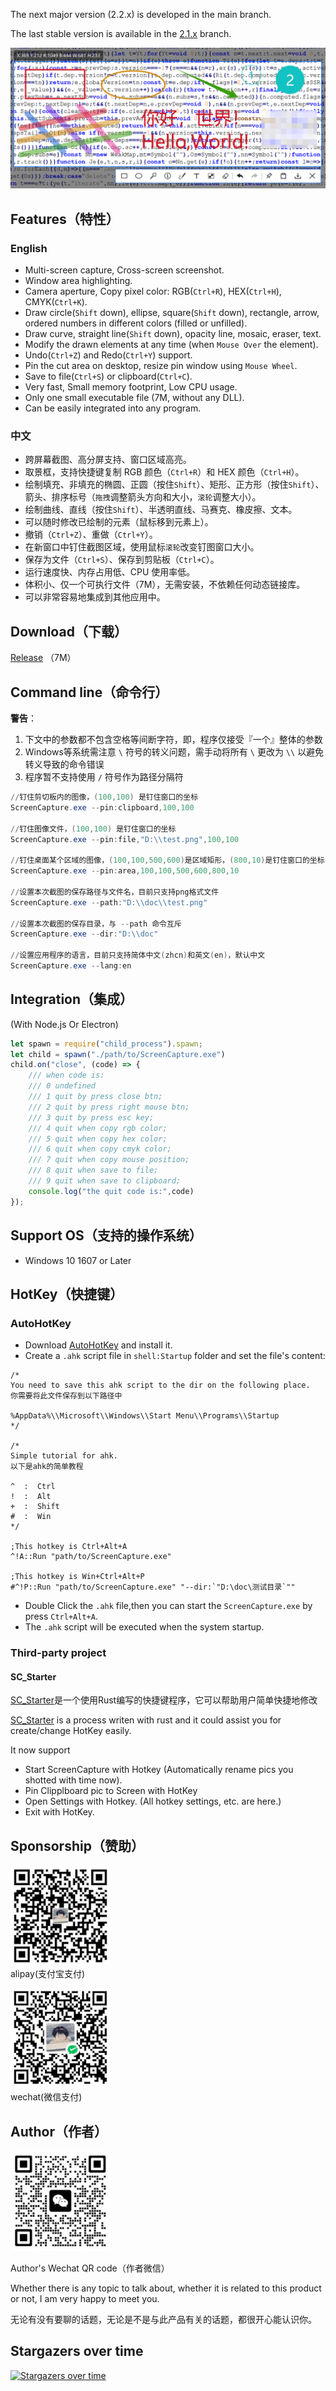 The next major version (2.2.x) is developed in the main branch.

The last stable version is available in the [2.1.x](https://github.com/xland/ScreenCapture/tree/2.1.x) branch.

![banner](./Doc/banner.png)

## Features（特性）

### English

- Multi-screen capture, Cross-screen screenshot.
- Window area highlighting.
- Camera aperture, Copy pixel color: RGB(`Ctrl+R`), HEX(`Ctrl+H`), CMYK(`Ctrl+K`).
- Draw circle(`Shift` down), ellipse, square(`Shift` down), rectangle, arrow, ordered numbers in different colors (filled or unfilled).
- Draw curve, straight line(`Shift` down), opacity line, mosaic, eraser, text.
- Modify the drawn elements at any time (when `Mouse Over` the element).
- Undo(`Ctrl+Z`) and Redo(`Ctrl+Y`) support.
- Pin the cut area on desktop, resize pin window using `Mouse Wheel`.
- Save to file(`Ctrl+S`) or clipboard(`Ctrl+C`).
- Very fast, Small memory footprint, Low CPU usage.
- Only one small executable file (7M, without any DLL).
- Can be easily integrated into any program.

### 中文

- 跨屏幕截图、高分屏支持、窗口区域高亮。
- 取景框，支持快捷键复制 RGB 颜色（`Ctrl+R`）和 HEX 颜色（`Ctrl+H`）。
- 绘制填充、非填充的椭圆、正圆（按住`Shift`）、矩形、正方形（按住`Shift`）、箭头、排序标号（`拖拽`调整箭头方向和大小，`滚轮`调整大小）。
- 绘制曲线、直线（按住`Shift`）、半透明直线、马赛克、橡皮擦、文本。
- 可以随时修改已绘制的元素（鼠标移到元素上）。
- 撤销（`Ctrl+Z`）、重做（`Ctrl+Y`）。
- 在新窗口中钉住截图区域，使用鼠标`滚轮`改变钉图窗口大小。
- 保存为文件（`Ctrl+S`）、保存到剪贴板（`Ctrl+C`）。
- 运行速度快、内存占用低、CPU 使用率低。
- 体积小、仅一个可执行文件（7M），无需安装，不依赖任何动态链接库。
- 可以非常容易地集成到其他应用中。

## Download（下载）

[Release](https://github.com/xland/ScreenCapture/releases/) （7M）

## Command line（命令行）

**警告**：

1. 下文中的参数都不包含空格等间断字符，即，程序仅接受『一个』整体的参数
2. Windows等系统需注意 `\` 符号的转义问题，需手动将所有 `\` 更改为 `\\` 以避免转义导致的命令错误
3. 程序暂不支持使用 `/` 符号作为路径分隔符

```powershell
//钉住剪切板内的图像，(100,100) 是钉住窗口的坐标
ScreenCapture.exe --pin:clipboard,100,100

//钉住图像文件，(100,100) 是钉住窗口的坐标
ScreenCapture.exe --pin:file,"D:\\test.png",100,100

//钉住桌面某个区域的图像，(100,100,500,600)是区域矩形，(800,10)是钉住窗口的坐标
ScreenCapture.exe --pin:area,100,100,500,600,800,10

//设置本次截图的保存路径与文件名，目前只支持png格式文件
ScreenCapture.exe --path:"D:\\doc\\test.png"

//设置本次截图的保存目录，与 --path 命令互斥
ScreenCapture.exe --dir:"D:\\doc"

//设置应用程序的语言，目前只支持简体中文(zhcn)和英文(en)，默认中文
ScreenCapture.exe --lang:en
```

## Integration（集成）

(With Node.js Or Electron)

```js
let spawn = require("child_process").spawn;
let child = spawn("./path/to/ScreenCapture.exe")
child.on("close", (code) => {
    /// when code is:
    /// 0 undefined
    /// 1 quit by press close btn;
    /// 2 quit by press right mouse btn;
    /// 3 quit by press esc key;
    /// 4 quit when copy rgb color;
    /// 5 quit when copy hex color;
    /// 6 quit when copy cmyk color;
    /// 7 quit when copy mouse position;
    /// 8 quit when save to file;
    /// 9 quit when save to clipboard;
    console.log("the quit code is:",code)
});
```

## Support OS（支持的操作系统）

- Windows 10 1607 or Later

## HotKey（快捷键）

### AutoHotKey

- Download [AutoHotKey](https://www.autohotkey.com/) and install it.
- Create a `.ahk` script file in `shell:Startup` folder and set the file's content:

```ahk
/*
You need to save this ahk script to the dir on the following place.
你需要将此文件保存到以下路径中

%AppData%\\Microsoft\\Windows\\Start Menu\\Programs\\Startup
*/

/*
Simple tutorial for ahk.
以下是ahk的简单教程

^  :  Ctrl
!  :  Alt
+  :  Shift
#  :  Win
*/

;This hotkey is Ctrl+Alt+A 
^!A::Run "path/to/ScreenCapture.exe"

;This hotkey is Win+Ctrl+Alt+P
#^!P::Run "path/to/ScreenCapture.exe" "--dir:`"D:\doc\测试目录`""
```

- Double Click the `.ahk` file,then you can start the `ScreenCapture.exe` by press `Ctrl+Alt+A`.
- The `.ahk` script will be executed when the system startup.

### Third-party project

#### SC_Starter

[SC_Starter](https://github.com/Mikachu2333/sc_starter/)是一个使用Rust编写的快捷键程序，它可以帮助用户简单快捷地修改

[SC_Starter](https://github.com/Mikachu2333/sc_starter/) is a process writen with rust and it could assist you for create/change HotKey easily.

It now support

- Start ScreenCapture with Hotkey (Automatically rename pics you shotted with time now).
- Pin Clipplboard pic to Screen with HotKey
- Open Settings with Hotkey. (All hotkey settings, etc. are here.)
- Exit with HotKey.

## Sponsorship（赞助）

<img alt="ali pay" src="./Doc/alipay.jpg" style="width:160px;height:160px;" /><br />
alipay(支付宝支付)

<img alt="wechat pay" src="./Doc/wechat.png" style="width:160px;height:160px;" /><br />
wechat(微信支付)

## Author（作者）

<img alt="wechat qrcode" src="./Doc/author.jpg" style="width:160px;height:160px;" />

Author's Wechat QR code（作者微信）

Whether there is any topic to talk about, whether it is related to this product or not, I am very happy to meet you.

无论有没有要聊的话题，无论是不是与此产品有关的话题，都很开心能认识你。

## Stargazers over time

[![Stargazers over time](https://starchart.cc/xland/ScreenCapture.svg?variant=adaptive)](https://starchart.cc/xland/ScreenCapture)
